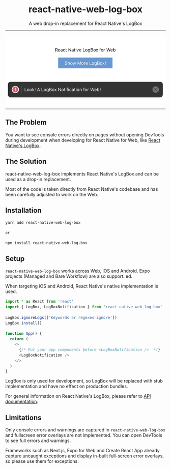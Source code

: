 <div align="center">
<h1>react-native-web-log-box</h1>
<p>A web drop-in replacement for React Native's LogBox</p>
</div>

---

<div align="center">
<img alt="react-native-web-log-box" src="assets/screenshot.png" width=" 422">
</div>

---

## The Problem

You want to see console errors directly on pages without opening DevTools during development when developing for React Native for Web, like [React Native's LogBox](https://reactnative.dev/blog/2020/07/06/version-0.63).

## The Solution

react-native-web-log-box implements React Native's LogBox and can be used as a drop-in replacement.

Most of the code is taken directly from React Native's codebase and has been carefully adjusted to work on the Web.

## Installation

```
yarn add react-native-web-log-box

or

npm install react-native-web-log-box
```

## Setup

`react-native-web-log-box` works across Web, iOS and Android.
Expo projects (Managed and Bare Workflow) are also support.
ed.

When targeting iOS and Android, React Native's native implementation is used.

```typescript
import * as React from 'react'
import { LogBox, LogBoxNotification } from 'react-native-web-log-box'

LogBox.ignoreLogs(['Keywords or regexes ignore'])
LogBox.install()

function App() {
  return (
    <>
      {/* Put your app components before <LogBoxNotification />  */}
      <LogBoxNotification />
    </>
  )
}
```

LogBox is only used for development, so LogBox will be replaced with stub implementation and have no effect on production bundles.

For general information on React Native's LogBox, please refer to [API documentation](https://reactnative.dev/docs/debugging#logbox).

## Limitations

Only console errors and warnings are captured in `react-native-web-log-box` and fullscreen error overlays are not implemented. You can open DevTools to see full errors and warnings.

Frameworks such as Next.js, Expo for Web and Create React App already capture uncaught exceptions and display in-built full-screen error overlays, so please use them for exceptions.
